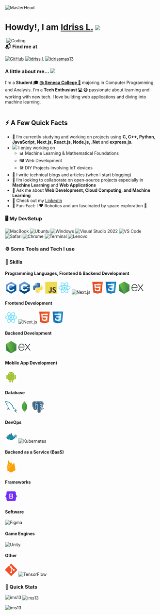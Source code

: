 
<img src="https://camo.githubusercontent.com/e34348af3f1c09322e1a24c027544db7f7968cc67e290fe72ff471494b872710/68747470733a2f2f632e74656e6f722e636f6d2f714a35657656732d5f755541414141432f636f64696e672e676966" alt="MasterHead" style="width: 100%; height: 300px;">


<h1>Howdy!, I am <a href="https://github.com/YourGitHubProfile">Idriss L.</a> <img height="30px" src="https://emojis.slackmojis.com/emojis/images/1531849430/4246/blob-sunglasses.gif?1531849430"></h1>
<img align="right" alt="Coding" width="500" src="https://cdn.dribbble.com/users/1162077/screenshots/3848914/programmer.gif">

### 📬 Find me at

<p align="left">
  <a href="https://github.com/ims13/ims13/" target="blank"><img src="https://img.shields.io/badge/-GitHub-black?style=flat-square&logo=github" alt="GitHub" height="30" /></a>
  <a href="https://linkedin.com/in/idriss-l-a0361a205" target="blank"><img src="https://raw.githubusercontent.com/rahuldkjain/github-profile-readme-generator/master/src/images/icons/Social/linked-in-alt.svg" alt="idriss l." height="30" /></a>
  <a href="https://discord.gg/idrissmas13" target="blank"><img src="https://raw.githubusercontent.com/rahuldkjain/github-profile-readme-generator/master/src/images/icons/Social/discord.svg" alt="idrissmas13" height="30" /></a>
</p>


### A little about me...  <img src="https://media.giphy.com/media/VgCDAzcKvsR6OM0uWg/giphy.gif" width="50"> 
I'm a **Student 🎓 [@ Seneca College 🍁](https://www.senecacollege.ca/)** majoring in Computer Programming and Analysis. I'm a **Tech Enthusiast 💻 😃** passionate about learning and working with new tech. I love building web applications and diving into machine learning. <br/><br/>

## ⚡️ A Few Quick Facts

- 🔭 I’m currently studying and working on projects using **C, C++, Python, JavaScript, Next.js, React.js, Node.js, .Net** and **express.js**.
- <img src="https://media.giphy.com/media/WUlplcMpOCEmTGBtBW/giphy.gif" width="30">  I enjoy working on
  - 📊 Machine Learning & Mathematical Foundations 
  - 🖼 Web Development
  - 🛠 DIY Projects involving IoT devices
- 📝 I write technical blogs and articles (when I start blogging)
- 👯 I’m looking to collaborate on open-source projects especially in **Machine Learning** and **Web Applications**
- 💬 Ask me about **Web Development, Cloud Computing, and Machine Learning**
- 📙 Check out my [LinkedIn](https://www.linkedin.com/in/idriss-l-a0361a205/)
- 🎉 Fun-Fact: I ❤️ Robotics and am fascinated by space exploration 🚀


### 🖥️ My DevSetup

<p align="left">
  <img src="https://img.shields.io/badge/MacBook-555555.svg?&style=flat-square&logo=apple&logoColor=white" alt="MacBook" height="25"/>
  <img src="https://img.shields.io/badge/Ubuntu-555555.svg?&style=flat-square&logo=ubuntu&logoColor=E95420" alt="Ubuntu" height="25"/>
  <img src="https://img.shields.io/badge/Windows-555555.svg?&style=flat-square&logo=windows&logoColor=0078D6" alt="Windows" height="25"/>
  <img src="https://img.shields.io/badge/Visual%20Studio%202022-555555?style=flat-square&logo=visual-studio&logoColor=5C2D91" alt="Visual Studio 2022" height="25"/>
  <img src="https://img.shields.io/badge/VS%20Code-555555?style=flat-square&logo=visual-studio-code&logoColor=007ACC" alt="VS Code" height="25"/>
  <img src="https://img.shields.io/badge/Safari-555555.svg?&style=flat-square&logo=safari&logoColor=white" alt="Safari" height="25"/>
  <img src="https://img.shields.io/badge/Chrome-555555.svg?&style=flat-square&logo=google-chrome&logoColor=FABC0C" alt="Chrome" height="25"/>
  <img src="https://img.shields.io/badge/Terminal-555555.svg?&style=flat-square&logo=powershell&logoColor=white" alt="Terminal" height="25"/>
  <img src="https://img.shields.io/badge/Lenovo-555555.svg?&style=flat-square&logo=Lenovo&logoColor=E2231A" alt="Lenovo" height="25"/>
</p>


### ⚙️ Some Tools and Tech I use
### 💼 Skills

#### Programming Languages, Frontend & Backend Development 
<p align="left">
  <img src="https://raw.githubusercontent.com/devicons/devicon/master/icons/c/c-original.svg" alt="C" width="40" height="40"/>
  <img src="https://raw.githubusercontent.com/devicons/devicon/master/icons/cplusplus/cplusplus-original.svg" alt="C++" width="40" height="40"/>
  <img src="https://raw.githubusercontent.com/devicons/devicon/master/icons/python/python-original.svg" alt="Python" width="40" height="40"/>
  <img src="https://raw.githubusercontent.com/devicons/devicon/master/icons/javascript/javascript-original.svg" alt="JavaScript" width="40" height="40"/>

  <img src="https://raw.githubusercontent.com/devicons/devicon/master/icons/react/react-original.svg" alt="React" width="40" height="40"/>
  <img src="https://cdn.worldvectorlogo.com/logos/nextjs-2.svg" alt="Next.js" width="40" height="40"/>
  <img src="https://raw.githubusercontent.com/devicons/devicon/master/icons/html5/html5-original.svg" alt="HTML5" width="40" height="40"/>
  <img src="https://raw.githubusercontent.com/devicons/devicon/master/icons/css3/css3-original.svg" alt="CSS3" width="40" height="40"/>

  <img src="https://raw.githubusercontent.com/devicons/devicon/master/icons/nodejs/nodejs-original.svg" alt="Node.js" width="40" height="40"/>
  <img src="https://raw.githubusercontent.com/devicons/devicon/master/icons/express/express-original.svg" alt="Express" width="40" height="40"/>
</p>

#### Frontend Development
<p align="left">
  <img src="https://raw.githubusercontent.com/devicons/devicon/master/icons/react/react-original.svg" alt="React" width="40" height="40"/>
  <img src="https://cdn.worldvectorlogo.com/logos/nextjs-2.svg" alt="Next.js" width="40" height="40"/>
  <img src="https://raw.githubusercontent.com/devicons/devicon/master/icons/html5/html5-original.svg" alt="HTML5" width="40" height="40"/>
  <img src="https://raw.githubusercontent.com/devicons/devicon/master/icons/css3/css3-original.svg" alt="CSS3" width="40" height="40"/>
</p>

#### Backend Development
<p align="left">
  <img src="https://raw.githubusercontent.com/devicons/devicon/master/icons/nodejs/nodejs-original.svg" alt="Node.js" width="40" height="40"/>
  <img src="https://raw.githubusercontent.com/devicons/devicon/master/icons/express/express-original.svg" alt="Express" width="40" height="40"/>
</p>

#### Mobile App Development
<p align="left">
  <img src="https://raw.githubusercontent.com/devicons/devicon/master/icons/android/android-original.svg" alt="Android" width="40" height="40"/>
</p>

#### Database
<p align="left">
  <img src="https://raw.githubusercontent.com/devicons/devicon/master/icons/mysql/mysql-original.svg" alt="MySQL" width="40" height="40"/>
  <img src="https://raw.githubusercontent.com/devicons/devicon/master/icons/mongodb/mongodb-original.svg" alt="MongoDB" width="40" height="40"/>
  <img src="https://raw.githubusercontent.com/devicons/devicon/master/icons/postgresql/postgresql-original.svg" alt="PostgreSQL" width="40" height="40"/>
</p>

#### DevOps
<p align="left">
  <img src="https://raw.githubusercontent.com/devicons/devicon/master/icons/docker/docker-original.svg" alt="Docker" width="40" height="40"/>
  <img src="https://www.vectorlogo.zone/logos/kubernetes/kubernetes-icon.svg" alt="Kubernetes" width="40" height="40"/>
</p>

#### Backend as a Service (BaaS)
<p align="left">
  <img src="https://raw.githubusercontent.com/devicons/devicon/master/icons/firebase/firebase-plain.svg" alt="Firebase" width="40" height="40"/>
</p>

#### Frameworks
<p align="left">
  <img src="https://raw.githubusercontent.com/devicons/devicon/master/icons/bootstrap/bootstrap-plain.svg" alt="Bootstrap" width="40" height="40"/>
</p>

#### Software
<p align="left">
  <img src="https://www.vectorlogo.zone/logos/figma/figma-icon.svg" alt="Figma" width="40" height="40"/>
</p>

#### Game Engines
<p align="left">
  <img src="https://www.vectorlogo.zone/logos/unity3d/unity3d-icon.svg" alt="Unity" width="40" height="40"/>
</p>

#### Other
<p align="left">
  <img src="https://raw.githubusercontent.com/devicons/devicon/master/icons/git/git-original.svg" alt="Git" width="40" height="40"/>
  <img src="https://www.vectorlogo.zone/logos/tensorflow/tensorflow-icon.svg" alt="TensorFlow" width="40" height="40"/>
</p>


### 🚀 Quick Stats

<p><img align="left" src="https://github-readme-stats.vercel.app/api/top-langs?username=ims13&show_icons=true&locale=en&layout=compact" alt="ims13" /></p>

<p>&nbsp;<img align="center" src="https://github-readme-stats.vercel.app/api?username=ims13&show_icons=true&locale=en" alt="ims13" /></p>

<p><img align="center" src="https://github-readme-streak-stats.herokuapp.com/?user=ims13&" alt="ims13" /></p>

